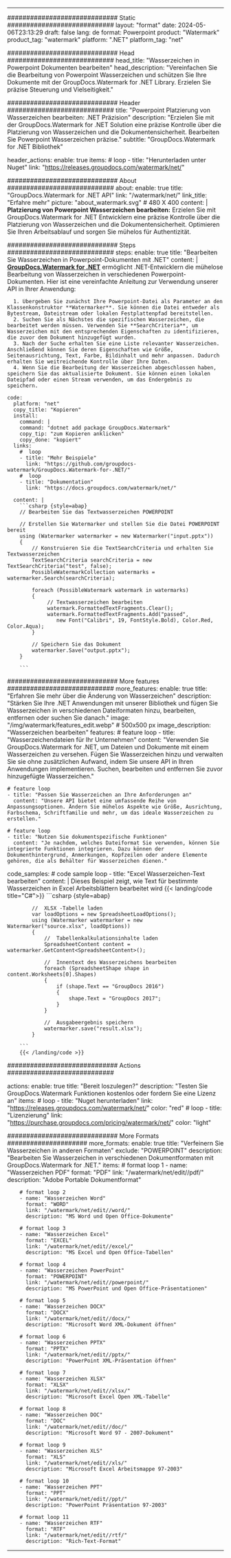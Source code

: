 
---
############################# Static ############################
layout: "format"
date:  2024-05-06T23:13:29
draft: false
lang: de
format: Powerpoint
product: "Watermark"
product_tag: "watermark"
platform: ".NET"
platform_tag: "net"

############################# Head ############################
head_title: "Wasserzeichen in Powerpoint Dokumenten bearbeiten"
head_description: "Vereinfachen Sie die Bearbeitung von Powerpoint Wasserzeichen und schützen Sie Ihre Dokumente mit der GroupDocs.Watermark for .NET Library. Erzielen Sie präzise Steuerung und Vielseitigkeit."

############################# Header ############################
title: "Powerpoint Platzierung von Wasserzeichen bearbeiten: .NET Präzision" 
description: "Erzielen Sie mit der GroupDocs.Watermark for .NET Solution eine präzise Kontrolle über die Platzierung von Wasserzeichen und die Dokumentensicherheit. Bearbeiten Sie Powerpoint Wasserzeichen präzise."
subtitle: "GroupDocs.Watermark for .NET Bibliothek" 

header_actions:
  enable: true
  items:
    #  loop
    - title: "Herunterladen unter Nuget"
      link: "https://releases.groupdocs.com/watermark/net/"
      
############################# About ############################
about:
    enable: true
    title: "GroupDocs.Watermark for .NET API"
    link: "/watermark/net/"
    link_title: "Erfahre mehr"
    picture: "about_watermark.svg" # 480 X 400
    content: |
       **Platzierung von Powerpoint Wasserzeichen bearbeiten:** Erzielen Sie mit GroupDocs.Watermark for .NET Entwicklern eine präzise Kontrolle über die Platzierung von Wasserzeichen und die Dokumentensicherheit. Optimieren Sie Ihren Arbeitsablauf und sorgen Sie mühelos für Authentizität.

############################# Steps ############################
steps:
    enable: true
    title: "Bearbeiten Sie Wasserzeichen in Powerpoint-Dokumenten mit .NET"
    content: |
      **[GroupDocs.Watermark for .NET](https://products.groupdocs.com/watermark/net/)** ermöglicht .NET-Entwicklern die mühelose Bearbeitung von Wasserzeichen in verschiedenen Powerpoint-Dokumenten. Hier ist eine vereinfachte Anleitung zur Verwendung unserer API in Ihrer Anwendung:
      
      1. Übergeben Sie zunächst Ihre Powerpoint-Datei als Parameter an den Klassenkonstruktor **Watermarker**. Sie können die Datei entweder als Bytestream, Dateistream oder lokalen Festplattenpfad bereitstellen.
      2. Suchen Sie als Nächstes die spezifischen Wasserzeichen, die bearbeitet werden müssen. Verwenden Sie **SearchCriteria**, um Wasserzeichen mit den entsprechenden Eigenschaften zu identifizieren, die zuvor dem Dokument hinzugefügt wurden.
      3. Nach der Suche erhalten Sie eine Liste relevanter Wasserzeichen. Anschließend können Sie deren Eigenschaften wie Größe, Seitenausrichtung, Text, Farbe, Bildinhalt und mehr anpassen. Dadurch erhalten Sie weitreichende Kontrolle über Ihre Daten.
      4. Wenn Sie die Bearbeitung der Wasserzeichen abgeschlossen haben, speichern Sie das aktualisierte Dokument. Sie können einen lokalen Dateipfad oder einen Stream verwenden, um das Endergebnis zu speichern.
   
    code:
      platform: "net"
      copy_title: "Kopieren"
      install:
        command: |
        command: "dotnet add package GroupDocs.Watermark"
        copy_tip: "zum Kopieren anklicken"
        copy_done: "kopiert"
      links:
        #  loop
        - title: "Mehr Beispiele"
          link: "https://github.com/groupdocs-watermark/GroupDocs.Watermark-for-.NET/"
        #  loop
        - title: "Dokumentation"
          link: "https://docs.groupdocs.com/watermark/net/"
          
      content: |
        ```csharp {style=abap}
        // Bearbeiten Sie das Textwasserzeichen POWERPOINT

        // Erstellen Sie Watermarker und stellen Sie die Datei POWERPOINT bereit
        using (Watermarker watermarker = new Watermarker("input.pptx"))
        {
            // Konstruieren Sie die TextSearchCriteria und erhalten Sie Textwasserzeichen
            TextSearchCriteria searchCriteria = new TextSearchCriteria("test", false);
            PossibleWatermarkCollection watermarks = watermarker.Search(searchCriteria);

            foreach (PossibleWatermark watermark in watermarks)
            {
                 // Textwasserzeichen bearbeiten
                 watermark.FormattedTextFragments.Clear();
                 watermark.FormattedTextFragments.Add("passed", 
                    new Font("Calibri", 19, FontStyle.Bold), Color.Red, Color.Aqua);
            }

            // Speichern Sie das Dokument
            watermarker.Save("output.pptx");
        }
        
        ```            

############################# More features ############################
more_features:
  enable: true
  title: "Erfahren Sie mehr über die Änderung von Wasserzeichen"
  description: "Stärken Sie Ihre .NET Anwendungen mit unserer Bibliothek und fügen Sie Wasserzeichen in verschiedenen Dateiformaten hinzu, bearbeiten, entfernen oder suchen Sie danach."
  image: "/img/watermark/features_edit.webp" # 500x500 px
  image_description: "Wasserzeichen bearbeiten"
  features:
    # feature loop
    - title: "Wasserzeichendateien für Ihr Unternehmen"
      content: "Verwenden Sie GroupDocs.Watermark for .NET, um Dateien und Dokumente mit einem Wasserzeichen zu versehen. Fügen Sie Wasserzeichen hinzu und verwalten Sie sie ohne zusätzlichen Aufwand, indem Sie unsere API in Ihren Anwendungen implementieren. Suchen, bearbeiten und entfernen Sie zuvor hinzugefügte Wasserzeichen."

    # feature loop
    - title: "Passen Sie Wasserzeichen an Ihre Anforderungen an"
      content: "Unsere API bietet eine umfassende Reihe von Anpassungsoptionen. Ändern Sie mühelos Aspekte wie Größe, Ausrichtung, Farbschema, Schriftfamilie und mehr, um das ideale Wasserzeichen zu erstellen."

    # feature loop
    - title: "Nutzen Sie dokumentspezifische Funktionen"
      content: "Je nachdem, welches Dateiformat Sie verwenden, können Sie integrierte Funktionen integrieren. Dazu können der Dokumenthintergrund, Anmerkungen, Kopfzeilen oder andere Elemente gehören, die als Behälter für Wasserzeichen dienen."
      
  code_samples:
    # code sample loop
    - title: "Excel Wasserzeichen-Text bearbeiten"
      content: |
        Dieses Beispiel zeigt, wie Text für bestimmte Wasserzeichen in Excel Arbeitsblättern bearbeitet wird
        {{< landing/code title="C#">}}
        ```csharp {style=abap}
        
            //  XLSX -Tabelle laden
            var loadOptions = new SpreadsheetLoadOptions();
            using (Watermarker watermarker = new Watermarker("source.xlsx", loadOptions))
            {
                //  Tabellenkalkulationsinhalte laden
                SpreadsheetContent content = watermarker.GetContent<SpreadsheetContent>();

                //  Innentext des Wasserzeichens bearbeiten
                foreach (SpreadsheetShape shape in content.Worksheets[0].Shapes)
                {
                    if (shape.Text == "GroupDocs 2016")
                    {
                        shape.Text = "GroupDocs 2017";
                    }
                }

                //  Ausgabeergebnis speichern
                watermarker.save("result.xlsx");
            }

        ```
        {{< /landing/code >}}


############################# Actions ############################

actions:
  enable: true
  title: "Bereit loszulegen?"
  description: "Testen Sie GroupDocs.Watermark Funktionen kostenlos oder fordern Sie eine Lizenz an"
  items:
    #  loop
    - title: "Nuget herunterladen"
      link: "https://releases.groupdocs.com/watermark/net/"
      color: "red"
        #  loop
    - title: "Lizenzierung"
      link: "https://purchase.groupdocs.com/pricing/watermark/net/"
      color: "light"


############################# More Formats #####################
more_formats:
    enable: true
    title: "Verfeinern Sie Wasserzeichen in anderen Formaten"
    exclude: "POWERPOINT"
    description: "Bearbeiten Sie Wasserzeichen in verschiedenen Dokumentformaten mit GroupDocs.Watermark for .NET."
    items: 
        # format loop 1
        - name: "Wasserzeichen PDF"
          format: "PDF"
          link: "/watermark/net/edit//pdf/"
          description: "Adobe Portable Dokumentformat"

        # format loop 2
        - name: "Wasserzeichen Word"
          format: "WORD"
          link: "/watermark/net/edit//word/"
          description: "MS Word und Open Office-Dokumente"
          
        # format loop 3
        - name: "Wasserzeichen Excel"
          format: "EXCEL"
          link: "/watermark/net/edit//excel/"
          description: "MS Excel und Open Office-Tabellen"

        # format loop 4
        - name: "Wasserzeichen PowerPoint"
          format: "POWERPOINT"
          link: "/watermark/net/edit//powerpoint/"
          description: "MS PowerPoint und Open Office-Präsentationen"

        # format loop 5
        - name: "Wasserzeichen DOCX"
          format: "DOCX"
          link: "/watermark/net/edit//docx/"
          description: "Microsoft Word XML-Dokument öffnen"
          
        # format loop 6
        - name: "Wasserzeichen PPTX"
          format: "PPTX"
          link: "/watermark/net/edit//pptx/"
          description: "PowerPoint XML-Präsentation öffnen"
          
        # format loop 7
        - name: "Wasserzeichen XLSX"
          format: "XLSX"
          link: "/watermark/net/edit//xlsx/"
          description: "Microsoft Excel Open XML-Tabelle"

        # format loop 8
        - name: "Wasserzeichen DOC"
          format: "DOC"
          link: "/watermark/net/edit//doc/"
          description: "Microsoft Word 97 - 2007-Dokument"

        # format loop 9
        - name: "Wasserzeichen XLS"
          format: "XLS"
          link: "/watermark/net/edit//xls/"
          description: "Microsoft Excel Arbeitsmappe 97-2003"

        # format loop 10
        - name: "Wasserzeichen PPT"
          format: "PPT"
          link: "/watermark/net/edit//ppt/"
          description: "PowerPoint Präsentation 97-2003"

        # format loop 11
        - name: "Wasserzeichen RTF"
          format: "RTF"
          link: "/watermark/net/edit//rtf/"
          description: "Rich-Text-Format"

---
